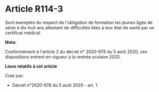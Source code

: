 # Article R114-3

Sont exemptés du respect de l'obligation de formation les jeunes âgés de seize à dix-huit ans attestant de difficultés liées
à leur état de santé par un certificat médical.

**Nota:**

Conformément à l'article 2 du décret n° 2020-978 du 5 août 2020, ces dispositions entrent en vigueur à la rentrée scolaire
2020.

**Liens relatifs à cet article**

_Créé par_:

  - Décret n°2020-978 du 5 août 2020 - art. 1
